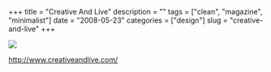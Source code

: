 +++
title = "Creative And Live"
description = ""
tags = ["clean", "magazine", "minimalist"]
date = "2008-05-23"
categories = ["design"]
slug = "creative-and-live"
+++


 

  <div id="screens-thumbs" class="clearfix">
    <div class="txt-center" id="design-submission"><a href="http://www.creativeandlive.com/"><img id='bluga-thumbnail-1270' class='bluga-thumbnail large' src='//media.konigi.com/bluga/
wt4836aa964c692_0.jpg'/></a></div>  
  </div>   
<p><a href="http://www.creativeandlive.com/">http://www.creativeandlive.com/</a></p>




